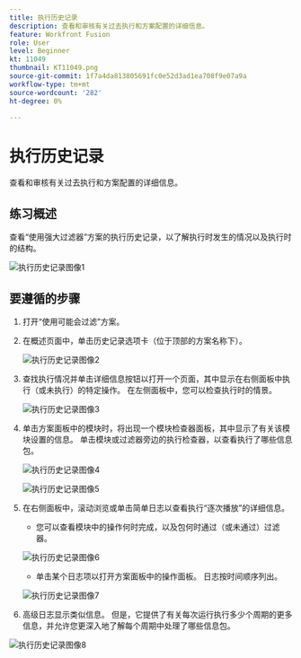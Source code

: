 ```yaml
---
title: 执行历史记录
description: 查看和审核有关过去执行和方案配置的详细信息。
feature: Workfront Fusion
role: User
level: Beginner
kt: 11049
thumbnail: KT11049.png
source-git-commit: 1f7a4da813805691fc0e52d3ad1ea708f9e07a9a
workflow-type: tm+mt
source-wordcount: '282'
ht-degree: 0%

---
```



# 执行历史记录

查看和审核有关过去执行和方案配置的详细信息。

## 练习概述

查看“使用强大过滤器”方案的执行历史记录，以了解执行时发生的情况以及执行时的结构。

![执行历史记录图像1](../12-exercises/assets/execution-history-walkthrough-1.png)

## 要遵循的步骤

1. 打开“使用可能会过滤”方案。
1. 在概述页面中，单击历史记录选项卡（位于顶部的方案名称下）。

   ![执行历史记录图像2](../12-exercises/assets/execution-history-walkthrough-2.png)

1. 查找执行情况并单击详细信息按钮以打开一个页面，其中显示在右侧面板中执行（或未执行）的特定操作。 在左侧面板中，您可以检查执行时的情景。

   ![执行历史记录图像3](../12-exercises/assets/execution-history-walkthrough-3.png)

1. 单击方案面板中的模块时，将出现一个模块检查器面板，其中显示了有关该模块设置的信息。 单击模块或过滤器旁边的执行检查器，以查看执行了哪些信息包。

   ![执行历史记录图像4](../12-exercises/assets/execution-history-walkthrough-4.png)

   ![执行历史记录图像5](../12-exercises/assets/execution-history-walkthrough-5.png)


1. 在右侧面板中，滚动浏览或单击简单日志以查看执行“逐次播放”的详细信息。

   + 您可以查看模块中的操作何时完成，以及包何时通过（或未通过）过滤器。

   ![执行历史记录图像6](../12-exercises/assets/execution-history-walkthrough-6.png)

   + 单击某个日志项以打开方案面板中的操作面板。 日志按时间顺序列出。

   ![执行历史记录图像7](../12-exercises/assets/execution-history-walkthrough-7.png)


1. 高级日志显示类似信息。 但是，它提供了有关每次运行执行多少个周期的更多信息，并允许您更深入地了解每个周期中处理了哪些信息包。

![执行历史记录图像8](../12-exercises/assets/execution-history-walkthrough-8.png)
